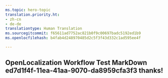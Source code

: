 ```yaml
---
ms.topic: hero-topic
translation.priority.ht:
- zh-cn
- de-de
translationtype: Human Translation
ms.sourcegitcommit: f65611ad7752ac821b0f9c00697badc5192ed1b9
ms.openlocfilehash: b4fab4d248970485d2c5f3f43d332c1ad595ee4f

---
```

## OpenLocalization Workflow Test MarkDown ed7d1f4f-11ea-41aa-9070-da8959cfa3f3 thanks!



<!--HONumber=Aug16_HO4-->


